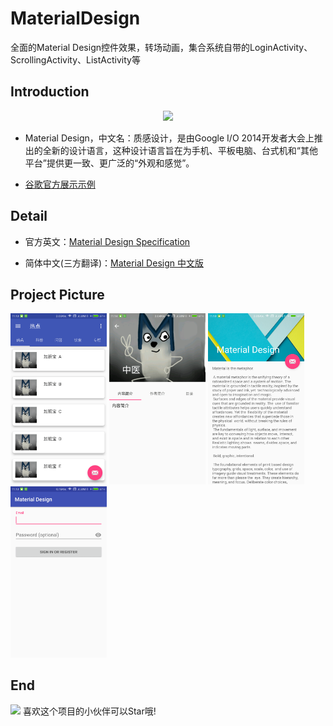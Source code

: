 # MaterialDesign
全面的Material Design控件效果，转场动画，集合系统自带的LoginActivity、ScrollingActivity、ListActivity等


## Introduction
<div align=center><img width="350" height=“150” src="https://github.com/youlookwhat/MaterialDesign/blob/master/file/intorduction_02.png"/></div>

 - Material Design，中文名：质感设计，是由Google I/O 2014开发者大会上推出的全新的设计语言，这种设计语言旨在为手机、平板电脑、台式机和“其他平台”提供更一致、更广泛的“外观和感觉”。
 
 - [谷歌官方展示示例](http://v.youku.com/v_show/id_XNzMxNzUyNzQ0.html?beta&#paction)



## Detail
 - 官方英文：[Material Design Specification](https://material.google.com/#)

 - 简体中文(三方翻译)：[Material Design 中文版](http://wiki.jikexueyuan.com/project/material-design/)


## Project Picture

<img width="154" height=“274” src="https://github.com/youlookwhat/MaterialDesign/blob/master/file/view_01.png"></img>
<img width="154" height=“274” src="https://github.com/youlookwhat/MaterialDesign/blob/master/file/view_02.png"></img>
<img width="154" height=“274” src="https://github.com/youlookwhat/MaterialDesign/blob/master/file/view_03.png"></img>
<img width="154" height=“274” src="https://github.com/youlookwhat/MaterialDesign/blob/master/file/view_04.png"></img>


## End

<img width="50" height=“50” src="https://github.com/youlookwhat/MaterialDesign/blob/master/file/other.gif"></img> 喜欢这个项目的小伙伴可以Star哦!

